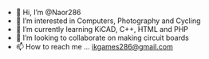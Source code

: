 - 👋 Hi, I’m @Naor286
- 👀 I’m interested in Computers, Photography and Cycling
- 🌱 I’m currently learning KiCAD, C++, HTML and PHP
- 💞️ I’m looking to collaborate on making circuit boards
- 📫 How to reach me ... ikgames286@gmail.com



<!---
Naor286/Naor286 is a ✨ special ✨ repository because its `README.md` (this file) appears on your GitHub profile.
You can click the Preview link to take a look at your changes.
--->
